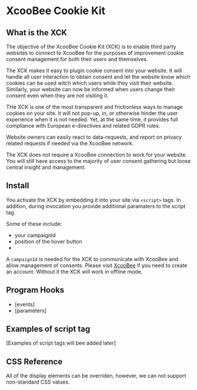 # XcooBee Cookie Kit

## What is the XCK

The objective of the XcooBee Cookie Kit (XCK) is to enable third party websites to connect to XcooBee for the purposes of improvement cookie consent management for both their users and themselves.

The XCK makes it easy to plugin cookie consent into your website. It will handle all user interaction to obtain consent and let the website know which cookies can be used witch which users while they visit their website. Similarly, your website can now be informed when users change their consent even when they are not visiting it.

THe XCK is one of the most transparent and frictionless ways to manage cookies on your site. It will not pop-up, in, or otherwise hinder the user experience when it is not needed. Yet, at the same time, it provides full compliance with European e-directives and related GDPR rules. 

Website owners can easily react to data-requests, and report on privacy related requests if needed via the XcooBee network.

The XCK does not require a XcooBee connection to work for your website. You will still have access to the majority of user consent gathering but loose central insight and management.

## Install

You activate the XCK by embedding it into your site via `<script>` tags. In addition, during invocation you provide additional paramaters to the script tag.

Some of these include:

- your campaignId
- position of the hover button
- 

A `campaignId` is needed for the XCK to communicate with XcooBee and allow management of consents. Please visit [XcooBee](https://www.xcoobee.com) if you need to create an account. Without it the XCK will work in offline mode.

## Program Hooks

- [events]
- [parameters]

## Examples of script tag

[Examples of script tags will bee added later]

## CSS Reference

All of the display elements can be overriden, however, we can not support non-standard CSS values.
